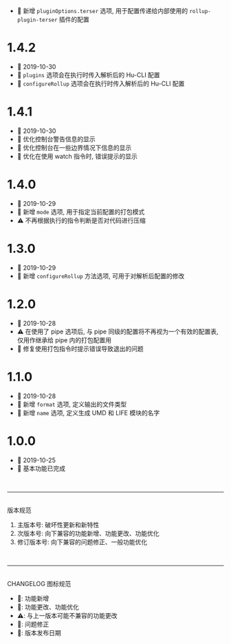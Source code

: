   - 💄 新增 `pluginOptions.terser` 选项, 用于配置传递给内部使用的 `rollup-plugin-terser` 插件的配置

# 1.4.2
  - 📅 2019-10-30
  - 💄 `plugins` 选项会在执行时传入解析后的 Hu-CLI 配置
  - 💄 `configureRollup` 选项会在执行时传入解析后的 Hu-CLI 配置

# 1.4.1
  - 📅 2019-10-30
  - 💄 优化控制台警告信息的显示
  - 💄 优化控制台在一些边界情况下信息的显示
  - 💄 优化在使用 watch 指令时, 错误提示的显示

# 1.4.0
  - 📅 2019-10-29
  - 🌟 新增 `mode` 选项, 用于指定当前配置的打包模式
  - ⚠️ 不再根据执行的指令判断是否对代码进行压缩

# 1.3.0
  - 📅 2019-10-29
  - 🌟 新增 `configureRollup` 方法选项, 可用于对解析后配置的修改

# 1.2.0
  - 📅 2019-10-28
  - ⚠️ 在使用了 pipe 选项后, 与 pipe 同级的配置将不再视为一个有效的配置表, 仅用作继承给 pipe 内的打包配置用
  - 🐞 修复使用打包指令时提示错误导致退出的问题

# 1.1.0
  - 📅 2019-10-28
  - 🌟 新增 `format` 选项, 定义输出的文件类型
  - 🌟 新增 `name` 选项, 定义生成 UMD 和 LIFE 模块的名字

# 1.0.0
  - 📅 2019-10-25
  - 🌟 基本功能已完成

<br>
<hr>
<br>
版本规范

1. 主版本号: 破坏性更新和新特性
2. 次版本号: 向下兼容的功能新增、功能更改、功能优化
3. 修订版本号: 向下兼容的问题修正、一般功能优化
<br>
<hr>
<br>
CHANGELOG 图标规范

- 🌟: 功能新增<br>
- 💄: 功能更改、功能优化<br>
- ⚠️: 与上一版本可能不兼容的功能更改<br>
- 🐞: 问题修正<br>
- 📅: 版本发布日期